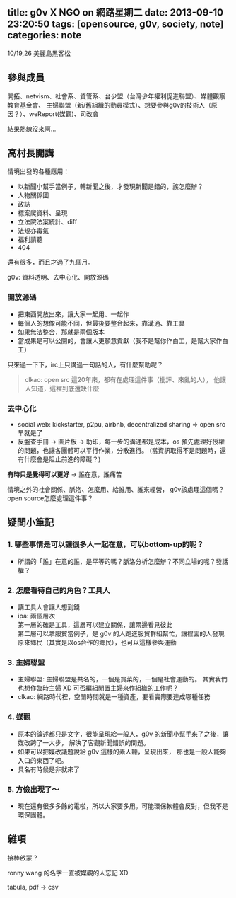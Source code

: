 title: g0v X NGO on 網路星期二
date: 2013-09-10 23:20:50
tags: [opensource, g0v, society, note]
categories: note
---

10/19,26 美麗島黑客松

## 參與成員
開拓、netvism、社會系、資管系、台少盟（台灣少年權利促進聯盟）、媒體觀察教育基金會、
主婦聯盟（新/舊組織的動員模式）、想要參與g0v的技術人（原因？）、weReport(媒觀)、司改會

結果熱線沒來阿...

## 高村長開講

情境出發的各種應用：

  - 以新聞小幫手當例子，轉新聞之後，才發現新聞是錯的，該怎麼辦？
  - 人物關係圖
  - 政誌
  - 標案爬資料、呈現
  - 立法院法案統計、diff
  - 法規亦毒氣
  - 福利請聽
  - 404

還有很多，而且才過了九個月。

g0v: 資料透明、去中心化、開放源碼

### 開放源碼

  - 把東西開放出來，讓大家一起用、一起作
  - 每個人的想像可能不同，但最後要整合起來，靠溝通、靠工具
  - 如果無法整合，那就是兩個版本
  - 當成果是可以公開的，會讓人更願意貢獻（我不是幫你作白工，是幫大家作白工）

只來過一下下，irc上只講過一句話的人，有什麼幫助呢？

> clkao: open src 這20年來，都有在處理這件事（批評、來亂的人），
> 他讓人知道，這裡到底還缺什麼


### 去中心化

  - social web: kickstarter, p2pu, airbnb, decentralized sharing => open src
	早就是了
  - 反盤查手冊 -> 圖片板 -> 助印，每一步的溝通都是成本，os
	預先處理好授權的問題，也讓各團體可以平行作業，分散進行。
	(當資訊取得不是問題時，還有什麼會是阻止前進的障礙？)


**有時只是覺得可以更好**  -> 誰在意，誰痛苦

情境之外的社會關係、脈洛、怎麼用、給誰用、誰來經營，
g0v該處理這個嗎？open source怎麼處理這件事？


## 疑問小筆記

### 1. 哪些事情是可以讓很多人一起在意，可以bottom-up的呢？

  - 所謂的「誰」在意的誰，是平等的嗎？脈洛分析怎麼辦？不同立場的呢？發話權？

### 2. 怎麼看待自己的角色？工具人

  - 講工具人會讓人想到錢
  - ipa: 兩個層次  
    第一層的確是工具，這層可以建立關係，讓兩邊看見彼此  
    第二層可以拿服貿當例子，是 g0v 的人跑進服貿群組幫忙，讓裡面的人發現
    原來鄉民（其實是以os合作的鄉民），也可以這樣參與運動


### 3. 主婦聯盟

  - 主婦聯盟: 主婦聯盟是共名的，一個是買菜的，一個是社會運動的。
    其實我們也想作臨時主婦 XD 可否編組閒置主婦來作組織的工作呢？
  - clkao: 網路時代裡，空閒時間就是一種資產，要看實際要達成哪種任務


### 4. 媒觀

  - 原本的論述都只是文字，很能呈現給一般人，g0v 的新聞小幫手來了之後，讓媒改跨了一大步，
    解決了客觀新聞錯誤的問題。
  - 如果可以把媒改議題說給 g0v 這樣的素人聽，呈現出來，
    那也是一般人能夠入口的東西了吧。
  - 具名有時候是非就來了


### 5. 方儉出現了～

  - 現在還有很多多餘的電啦，所以大家要多用。可能環保軟體會反對，但我不是環保團體。

## 雜項

接棒啟蒙？

ronny wang 的名字一直被媒觀的人忘記 XD

tabula, pdf -> csv
